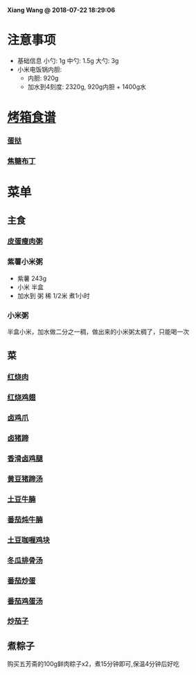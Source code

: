 **Xiang Wang @ 2018-07-22 18:29:06**

# 注意事项
* 基础信息
小勺: 1g 中勺: 1.5g 大勺: 3g
* 小米电饭锅内胆:
    * 内胆: 920g
    * 加水到4刻度: 2320g, 920g内胆 + 1400g水

# [烤箱食谱](./烤箱.md)
### [蛋挞](./蛋挞.md)
### [焦糖布丁](./焦糖布丁.md)

# 菜单
## 主食
### [皮蛋瘦肉粥](./皮蛋瘦肉粥.md)
### 紫薯小米粥
* 紫薯 243g
* 小米 半盒
* 加水到 粥 稀 1/2米 煮1小时

### 小米粥
半盒小米，加水做二分之一稠，做出来的小米粥太稠了，只能喝一次

## 菜
### [红烧肉](./红烧肉.md)
### [红烧鸡翅](./红烧鸡翅.md)
### [卤鸡爪](./卤鸡爪.md)
### [卤猪蹄](./卤猪蹄.md)
### [香滑卤鸡腿](./香滑卤鸡腿.md)
### [黄豆猪蹄汤](./黄豆猪蹄汤.md)
### [土豆牛腩](./土豆牛腩.md)
### [番茄炖牛腩](./番茄炖牛腩.md)
### [土豆咖喱鸡块](./土豆咖喱鸡块.md)
### [冬瓜排骨汤](./冬瓜排骨汤.md)
### [番茄炒蛋](./番茄炒蛋.md)
### [番茄鸡蛋汤](./番茄鸡蛋汤.md)
### [炒茄子](./炒茄子.md)

## 煮粽子
购买五芳斋的100g鲜肉粽子x2，煮15分钟即可,保温4分钟后好吃
